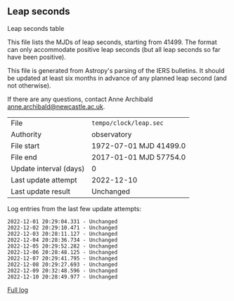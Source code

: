 
## Leap seconds

Leap seconds table

This file lists the MJDs of leap seconds, starting from 41499.
The format can only accommodate positive leap seconds (but all
leap seconds so far have been positive).

This file is generated from Astropy's parsing of the IERS
bulletins. It should be updated at least six months in advance
of any planned leap second (and not otherwise).

If there are any questions, contact Anne Archibald
<anne.archibald@newcastle.ac.uk>.

|     |     |
|:--- |:--- |
| File | `tempo/clock/leap.sec` |
| Authority | observatory |
| File start | 1972-07-01 MJD 41499.0 |
| File end | 2017-01-01 MJD 57754.0 |
| Update interval (days) | 0 |
| Last update attempt | 2022-12-10 |
| Last update result | Unchanged |

Log entries from the last few update attempts:
```
2022-12-01 20:29:04.331 - Unchanged
2022-12-02 20:29:10.471 - Unchanged
2022-12-03 20:28:11.127 - Unchanged
2022-12-04 20:28:36.734 - Unchanged
2022-12-05 20:29:52.282 - Unchanged
2022-12-06 20:28:48.125 - Unchanged
2022-12-07 20:29:41.795 - Unchanged
2022-12-08 20:29:27.693 - Unchanged
2022-12-09 20:32:48.596 - Unchanged
2022-12-10 20:28:49.977 - Unchanged
```
[Full log](https://raw.githubusercontent.com/ipta/pulsar-clock-corrections/main/log/tempo/clock/leap.sec.log)
